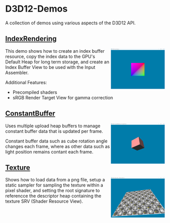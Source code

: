 # D3D12-Demos
A collection of demos using various aspects of the D3D12 API.

## [IndexRendering](Demos/IndexRendering/)
<img src="./Images/index_rendering.png" height="128px" align="right">
This demo shows how to create an index buffer resource, copy the index data to the GPU's Default Heap for long term storage, and create an Index Buffer View to be used with the Input Assembler.

Additional Features:
* Precompiled shaders
* sRGB Render Target View for gamma correction

## [ConstantBuffer](Demos/ConstantBuffer/)
<img src="./Images/constant_buffer.png" height="128px" align="right">
Uses multiple upload heap buffers to manage constant buffer data that is updated per frame.  

Constant buffer data such as cube rotation angle changes each frame, where as other data such as light position remains contant each frame.


## [Texture](Demos/Texture/)
<img src="./Images/texture.png" height="128px" align="right">
Shows how to load data from a png file, setup a static sampler for sampling the texture within a pixel shader, and setting the root signature to referencce the descriptor heap containing the texture SRV (Shader Resource View).
